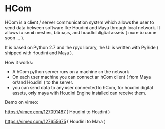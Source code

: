 # HCom
HCom is a client / server communication system which allows the user to send data between software like Houdini and Maya through local network. It allows to send meshes, bitmaps, and houdini digital assets ( more to come soon ... ).

It is based on Python 2.7 and the rpyc library, the UI is written with PySide ( shipped with Houdini and Maya ).

How it works:

- A hCom python server runs on a machine on the network
- On each user machine you can connect an hCom client ( from Maya or/and Houdini )  to the server.
- you can send data to any user connected to hCom, for houdini digital assets, only maya with Houdini Engine installed can receive them.

Demo on vimeo:

https://vimeo.com/127091487 ( Houdini to Houdini )

https://vimeo.com/127655675 ( Houdini to Maya )


